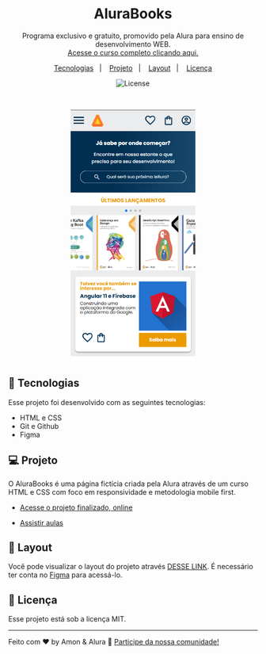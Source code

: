 <h1 align="center"> AluraBooks </h1>

<p align="center">
Programa exclusivo e gratuito, promovido pela Alura para ensino de desenvolvimento WEB. <br/>
<a href="https://cursos.alura.com.br/course/html-css-responsividade-mobile-first">Acesse o curso completo clicando aqui.</a>
</p>

<p align="center">
  <a href="#-tecnologias">Tecnologias</a>&nbsp;&nbsp;&nbsp;|&nbsp;&nbsp;&nbsp;
  <a href="#-projeto">Projeto</a>&nbsp;&nbsp;&nbsp;|&nbsp;&nbsp;&nbsp;
  <a href="#-layout">Layout</a>&nbsp;&nbsp;&nbsp;|&nbsp;&nbsp;&nbsp;
  <a href="#-licença">Licença</a>
</p>

<p align="center">
  <img alt="License" src="https://img.shields.io/static/v1?label=license&message=MIT&color=49AA26&labelColor=000000">
</p>

<br>

<p align="center">
  <img alt="projeto AluraBooks" src=".github/AluraBookspreview.png" width="50%">
</p>

## 🚀 Tecnologias

Esse projeto foi desenvolvido com as seguintes tecnologias:

- HTML e CSS
- Git e Github
- Figma

## 💻 Projeto

O AluraBooks é uma página fictícia criada pela Alura através de um curso HTML e CSS com foco em responsividade e metodologia mobile first. 

- [Acesse o projeto finalizado, online](https://github.com/AmoN-RMS/alura-books)

- [Assistir aulas](https://cursos.alura.com.br/course/html-css-responsividade-mobile-first)

## 🔖 Layout

Você pode visualizar o layout do projeto através [DESSE LINK](https://www.figma.com/community/file/1410386210865694868). É necessário ter conta no [Figma](https://figma.com) para acessá-lo.

## 📝 Licença

Esse projeto está sob a licença MIT.

---

Feito com ♥ by Amon & Alura 👋 [Participe da nossa comunidade!](https://discord.com/invite/QeBdgAjXnn)